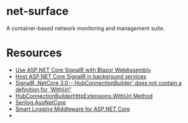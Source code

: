 # net-surface
A container-based network monitoring and management suite.

# Resources
* [Use ASP.NET Core SignalR with Blazor WebAssembly](https://docs.microsoft.com/en-us/aspnet/core/tutorials/signalr-blazor-webassembly?view=aspnetcore-3.1&tabs=visual-studio-code)
* [Host ASP.NET Core SignalR in background services](https://docs.microsoft.com/en-us/aspnet/core/signalr/background-services?view=aspnetcore-3.1)
* [SignalR .NetCore 3.0-- HubConnectionBuilder' does not contain a definition for 'WithUrl'](https://github.com/dotnet/aspnetcore/issues/9827)
* [HubConnectionBuilderHttpExtensions.WithUrl Method](https://docs.microsoft.com/en-us/dotnet/api/microsoft.aspnetcore.signalr.client.hubconnectionbuilderhttpextensions.withurl?view=aspnetcore-3.0&viewFallbackFrom=aspnetcore-3.1#Microsoft_AspNetCore_SignalR_Client_HubConnectionBuilderHttpExtensions_WithUrl_Microsoft_AspNetCore_SignalR_Client_IHubConnectionBuilder_System_String_)
* [Serilog.AspNetCore](https://github.com/serilog/serilog-aspnetcore)
* [Smart Logging Middleware for ASP.NET Core](https://blog.datalust.co/smart-logging-middleware-for-asp-net-core/)
* []()
